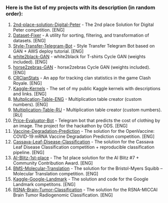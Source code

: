 ### Here is the list of my projects with its description (in random order):
1. [2nd-place-solution-Digital-Peter](https://github.com/t0efL/2nd-place-solution-Digital-Peter) - The 2nd place Solution for Digital Peter competition. [ENG]
2. [Dataset-Fixer](https://github.com/t0efL/Dataset-Fixer) - A utility for sorting, filtering, and transformation of datasets. [ENG]  
3. [Style-Transfer-Telegram-Bot](https://github.com/t0efL/Style-Transfer-Telegram-Bot) - Style Transfer Telegram Bot based on GAN + AWS deploy tutorial. [ENG]  
4. [white2black-GAN](https://github.com/t0efL/white2black-GAN) - white2black for T-shirts Cycle GAN (weights included). [ENG]  
5. [horse2zebras-GAN](https://github.com/t0efL/horse2zebras-GAN) - horse2zebras Cycle GAN (weights included). [ENG]  
6. [CRClanStats](https://github.com/t0efL/CRClanStats) - An app for tracking clan statistics in the game Clash Royale. [ENG]  
7. [Kaggle-Kernels](https://github.com/t0efL/Kaggle-Kernels) - The set of my public Kaggle kernels with descriptions and links. [ENG]
8. [Multplication-Table-ENG](https://github.com/t0efL/Multplication-Table-ENG) - Multiplication table creator (custom numbers). [ENG]
9. [Multiplication-Table-RU](https://github.com/t0efL/Multiplication-Table-RU) - Multiplication table creator (custom numbers). [RU]
10. [Price-Evaluator-Bot](https://github.com/t0efL/Price-Evaluator-Bot) - Telegram bot that predicts the cost of clothing by an image. The project for the hackathon by ODS. [ENG]
11. [Vaccine-Degradation-Prediction](https://www.kaggle.com/c/stanford-covid-vaccine/discussion/189173) - The solution for the OpenVaccine: COVID-19 mRNA Vaccine Degradation Prediction competition. [ENG]
12. [Cassava-Leaf-Disease-Classification](https://github.com/t0efL/Cassava-Leaf-Disease-Classification) - The solution for the Cassava Leaf Disease Classification competition + reproducible classification pipeline. [ENG]
13. [AI-Blitz-1st-place](https://github.com/t0efL/AI-Blitz-1st-place) - The 1st place solution for the AI Blitz #7 + Community Contribution Award. [ENG]
14. [BMS-Molecular-Translation](https://github.com/xzcodes/BMS-Molecular-Translation) - The solution for the Bristol-Myers Squibb – Molecular Translation competition. [ENG]
15. [Kaggle-Google-Landmark](https://github.com/t0efL/Kaggle-Google-Landmark) - The solution and code for the Google Landmark competitons. [ENG]  
16. [RSNA-Brain-Tumor-Classification](https://www.kaggle.com/c/rsna-miccai-brain-tumor-radiogenomic-classification/discussion/279826#1549791) - The solution for the RSNA-MICCAI Brain Tumor Radiogenomic Classification. [ENG]
